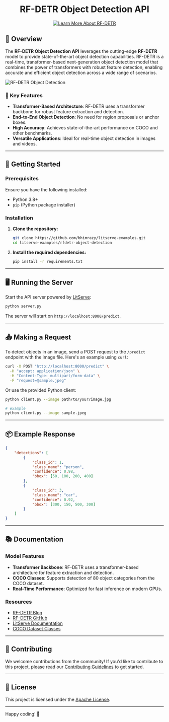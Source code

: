 <h1 align="center">RF-DETR Object Detection API</h1>
<div align="center">
<a target="_blank" href="#">
  <img src="https://pl-bolts-doc-images.s3.us-east-2.amazonaws.com/app-2/studio-badge.svg" alt="Learn More About RF-DETR"/>
</a>
</div>

## 🎯 Overview

The **RF-DETR Object Detection API** leverages the cutting-edge **RF-DETR** model to provide state-of-the-art object detection capabilities. RF-DETR is a real-time, transformer-based next-generation object detection model that combines the power of transformers with robust feature detection, enabling accurate and efficient object detection across a wide range of scenarios.

![RF-DETR Object Detection](https://github.com/user-attachments/assets/9079e257-a48c-46c1-883e-49516624982e)

### 🔑 Key Features
- **Transformer-Based Architecture**: RF-DETR uses a transformer backbone for robust feature extraction and detection.
- **End-to-End Object Detection**: No need for region proposals or anchor boxes.
- **High Accuracy**: Achieves state-of-the-art performance on COCO and other benchmarks.
- **Versatile Applications**: Ideal for real-time object detection in images and videos.

---

## 🚀 Getting Started

### Prerequisites

Ensure you have the following installed:
- Python 3.8+
- `pip` (Python package installer)

### Installation

1. **Clone the repository:**
    ```bash
    git clone https://github.com/bhimrazy/litserve-examples.git
    cd litserve-examples/rfdetr-object-detection
    ```

2. **Install the required dependencies:**
    ```bash
    pip install -r requirements.txt
    ```

---

## 🖥️ Running the Server

Start the API server powered by [LitServe](https://github.com/Lightning-AI/LitServe):
```bash
python server.py
```

The server will start on `http://localhost:8000/predict`.

---

## 📤 Making a Request

To detect objects in an image, send a POST request to the `/predict` endpoint with the image file. Here's an example using `curl`:

```bash
curl -X POST "http://localhost:8000/predict" \
  -H "accept: application/json" \
  -H "Content-Type: multipart/form-data" \
  -F "request=@sample.jpeg"
```

Or use the provided Python client:
```bash
python client.py --image path/to/your/image.jpg

# example
python client.py --image sample.jpeg
```

---

## 📦 Example Response

```json
{
    "detections": [
        {
            "class_id": 1,
            "class_name": "person",
            "confidence": 0.98,
            "bbox": [50, 100, 200, 400]
        },
        {
            "class_id": 3,
            "class_name": "car",
            "confidence": 0.92,
            "bbox": [300, 150, 500, 300]
        }
    ]
}
```

---

## 📚 Documentation

### Model Features
- **Transformer Backbone**: RF-DETR uses a transformer-based architecture for feature extraction and detection.
- **COCO Classes**: Supports detection of 80 object categories from the COCO dataset.
- **Real-Time Performance**: Optimized for fast inference on modern GPUs.

### Resources
- [RF-DETR Blog](https://blog.roboflow.com/rf-detr/)
- [RF-DETR GitHub](https://github.com/roboflow/rf-detr)
- [LitServe Documentation](https://github.com/Lightning-AI/LitServe)
- [COCO Dataset Classes](https://cocodataset.org/#home)

---

## 🤝 Contributing

We welcome contributions from the community! If you'd like to contribute to this project, please read our [Contributing Guidelines](../CONTRIBUTING.md) to get started.

---

## 📜 License

This project is licensed under the [Apache License](../LICENSE).

---

Happy coding! 🎉
